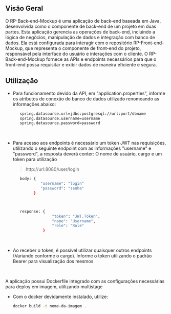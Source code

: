 ## Visão Geral

O RP-Back-end-Mockup é uma aplicação de back-end baseada em Java, desenvolvida como o componente de back-end de um projeto em duas partes. Esta aplicação gerencia as operações de back-end, incluindo a lógica de negócios, manipulação de dados e integração com banco de dados. Ela está configurada para interagir com o repositório RP-Front-end-Mockup, que representa o componente de front-end do projeto, responsável pela interface do usuário e interações com o cliente. O RP-Back-end-Mockup fornece as APIs e endpoints necessários para que o front-end possa requisitar e exibir dados de maneira eficiente e segura.

## Utilização

- Para funcionamento devido da API, em "application.properties", informe os atributos de conexão do banco de dados utilizado renomeando as informações abaixo:
   ```bash
      spring.datasource.url=jdbc:postgresql://url:port/dbname
      spring.datasource.username=username
      spring.datasource.password=password
   ```

<br>
   
- Para acesso aos endpoints é necessário um token JWT nas requisições, utilizando o seguinte endpoint com as informações "username" e "password", a resposta deverá conter: O nome de usuário, cargo e um token para utilização

   >http://url:8080/user/login

  ```bash
     body: {
              "username": "login"
              "password": "senha"
           }


  
     response: {
                   "token": "JWT.Token",
                   "name": "Username",
                   "role": "Role"
               }
  ```

<br>

- Ao receber o token, é possível utilizar quaisquer outros endpoints (Variando conforme o cargo).
  Informe o token utilizando o padrão Bearer para visualização dos mesmos

<br>

A aplicação possui Dockerfile integrado com as configurações necessárias para deploy em imagem, utilizando multistage

- Com o docker devidamente instalado, utilize:
   ```bash
   docker build -t nome-da-imagem .
